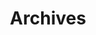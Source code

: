 ---
title: "Archives"
layout: "archives"
slug: "archives"
menu:
  main:
    weight: 5
    params:
      icon: archives
---